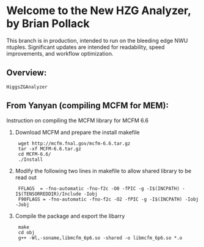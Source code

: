 Welcome to the New HZG Analyzer, by Brian Pollack
=================================================

This branch is in production, intended to run on the bleeding edge NWU ntuples.
Significant updates are intended for readability, speed improvements, and workflow optimization.

Overview:
------
`HiggsZGAnalyzer`


From Yanyan (compiling MCFM for MEM):
------------------------------------
Instruction on compiling the MCFM library for MCFM 6.6

1. Download MCFM and prepare the install makefile

        wget http://mcfm.fnal.gov/mcfm-6.6.tar.gz
        tar -xf MCFM-6.6.tar.gz
        cd MCFM-6.6/
        ./Install

2. Modify the following two lines in makefile to allow shared library to be read out

        FFLAGS  = -fno-automatic -fno-f2c -O0 -fPIC -g -I$(INCPATH) -I$(TENSORREDDIR)/Include -Iobj
        F90FLAGS = -fno-automatic -fno-f2c -O2 -fPIC -g -I$(INCPATH) -Iobj -Jobj

3. Compile the package and export the libarry

        make
        cd obj
        g++ -Wl,-soname,libmcfm_6p6.so -shared -o libmcfm_6p6.so *.o  
